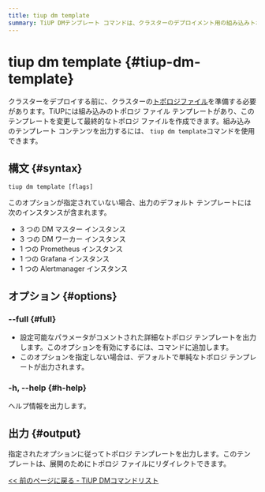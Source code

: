 ```yaml
---
title: tiup dm template
summary: TiUP DMテンプレート コマンドは、クラスターのデプロイメント用の組み込みトポロジ ファイル テンプレートを出力するために使用されます。デフォルトのテンプレートには、3 つの DM マスター インスタンス、3 つの DM ワーカー インスタンス、1 つの Prometheus インスタンス、1 つの Grafana インスタンス、および 1 つの Alertmanager インスタンスが含まれます。-- --fullオプションは、構成可能なパラメーターを含む詳細なトポロジ テンプレートを出力します。出力は、デプロイメント用のトポロジ ファイルにリダイレクトできます。
---
```


# tiup dm template {#tiup-dm-template}

クラスターをデプロイする前に、クラスターの[トポロジファイル](/tiup/tiup-dm-topology-reference.md)を準備する必要があります。TiUPには組み込みのトポロジ ファイル テンプレートがあり、このテンプレートを変更して最終的なトポロジ ファイルを作成できます。組み込みのテンプレート コンテンツを出力するには、 `tiup dm template`コマンドを使用できます。

## 構文 {#syntax}

```shell
tiup dm template [flags]
```

このオプションが指定されていない場合、出力のデフォルト テンプレートには次のインスタンスが含まれます。

-   3 つの DM マスター インスタンス
-   3 つの DM ワーカー インスタンス
-   1 つの Prometheus インスタンス
-   1 つの Grafana インスタンス
-   1 つの Alertmanager インスタンス

## オプション {#options}

### &#x20;--full {#full}

-   設定可能なパラメータがコメントされた詳細なトポロジ テンプレートを出力します。このオプションを有効にするには、コマンドに追加します。
-   このオプションを指定しない場合は、デフォルトで単純なトポロジ テンプレートが出力されます。

### -h, --help {#h-help}

ヘルプ情報を出力します。

## 出力 {#output}

指定されたオプションに従ってトポロジ テンプレートを出力します。このテンプレートは、展開のためにトポロジ ファイルにリダイレクトできます。

[&lt;&lt; 前のページに戻る - TiUP DMコマンドリスト](/tiup/tiup-component-dm.md#command-list)
